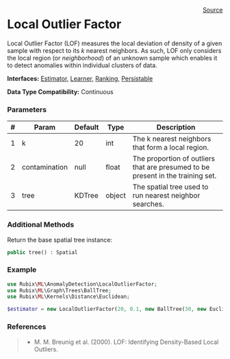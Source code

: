<span style="float:right;"><a href="https://github.com/RubixML/RubixML/blob/master/src/AnomalyDetectors/LocalOutlierFactor.php">Source</a></span>

# Local Outlier Factor
Local Outlier Factor (LOF) measures the local deviation of density of a given sample with respect to its *k* nearest neighbors. As such, LOF only considers the local region (or *neighborhood*) of an unknown sample which enables it to detect anomalies within individual clusters of data.

**Interfaces:** [Estimator](../estimator.md), [Learner](../learner.md), [Ranking](../ranking.md), [Persistable](../persistable.md)

**Data Type Compatibility:** Continuous

### Parameters
| # | Param | Default | Type | Description |
|---|---|---|---|---|
| 1 | k | 20 | int | The k nearest neighbors that form a local region. |
| 2 | contamination | null | float | The proportion of outliers that are presumed to be present in the training set. |
| 3 | tree | KDTree | object | The spatial tree used to run nearest neighbor searches. |

### Additional Methods
Return the base spatial tree instance:
```php
public tree() : Spatial
```

### Example
```php
use Rubix\ML\AnomalyDetection\LocalOutlierFactor;
use Rubix\ML\Graph\Trees\BallTree;
use Rubix\ML\Kernels\Distance\Euclidean;

$estimator = new LocalOutlierFactor(20, 0.1, new BallTree(30, new Euclidean));
```

### References
>- M. M. Breunig et al. (2000). LOF: Identifying Density-Based Local Outliers.